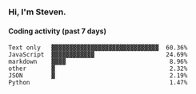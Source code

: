 ### Hi, I'm Steven.

#### Coding activity (past 7 days)
```
Text only   ▓▓▓▓▓▓▓▓▓▓▓▓▓▓▓▓▓▓▓▓▓▓▓▓▓▓▓▓▓▓  60.36%
JavaScript  ▓▓▓▓▓▓▓▓▓▓▓▓                    24.69%
markdown    ▓▓▓▓                             8.96%
other       ▓                                2.32%
JSON        ▓                                2.19%
Python                                       1.47%
```
